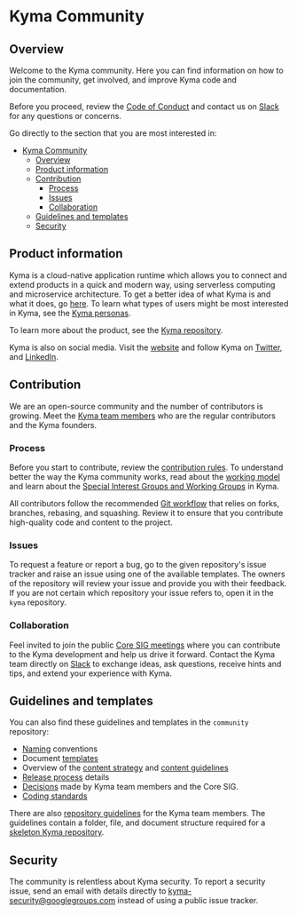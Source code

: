 # Kyma Community

## Overview

Welcome to the Kyma community. Here you can find information on how to join the community, get involved, and improve Kyma code and documentation.

Before you proceed, review the [Code of Conduct](./docs/01-contributing/01-code-of-conduct.md) and contact us on [Slack](http://slack.kyma-project.io/) for any questions or concerns.

Go directly to the section that you are most interested in:
- [Kyma Community](#kyma-community)
    - [Overview](#overview)
    - [Product information](#product-information)
    - [Contribution](#contribution)
        - [Process](#process)
        - [Issues](#issues)
        - [Collaboration](#collaboration)
    - [Guidelines and templates](#guidelines-and-templates)
    - [Security](#security)

## Product information

Kyma is a cloud-native application runtime which allows you to connect and extend products in a quick and modern way, using serverless computing and microservice architecture. To get a better idea of what Kyma is and what it does, go [here](manifesto/README.md). To learn what types of users might be most interested in Kyma, see the [Kyma personas](manifesto/personas.md).

To learn more about the product, see the [Kyma repository](https://github.com/kyma-project/kyma/blob/main/README.md).

Kyma is also on social media. Visit the [website](https://kyma-project.io/) and follow Kyma on [Twitter](https://twitter.com/kymaproject), and [LinkedIn](https://www.linkedin.com/company/kyma-project/).

## Contribution

We are an open-source community and the number of contributors is growing. Meet the [Kyma team members](https://github.com/orgs/kyma-project/people) who are the regular contributors and the Kyma founders.

### Process

Before you start to contribute, review the [contribution rules](./docs/01-contributing/02-contributing.md). To understand better the way the Kyma community works, read about the [working model](./docs/02-governance/01-governance.md) and learn about the [Special Interest Groups and Working Groups](./docs/04-collaboration/01-sig-and-wg.md) in Kyma.

All contributors follow the recommended [Git workflow](./docs/01-contributing/03-git-workflow.md) that relies on forks, branches, rebasing, and squashing. Review it to ensure that you contribute high-quality code and content to the project.

### Issues

To request a feature or report a bug, go to the given repository's issue tracker and raise an issue using one of the available templates.
The owners of the repository will review your issue and provide you with their feedback. If you are not certain which repository your issue refers to, open it in the `kyma` repository.

### Collaboration

Feel invited to join the public [Core SIG meetings](https://kyma-community.slack.com/messages/CBP7LKRPS/) where you can contribute to the Kyma development and help us drive it forward. Contact the Kyma team directly on [Slack](https://join.slack.com/t/kyma-community/shared_invite/enQtNDAwNzE4Mjk2NDE3LTJhOTlmZjM5YzkwNmEzNmY3ZjE2MTU2OTMxOGE4ZDM0MmU4ZWRkZGJiODgzNmRmMTYxMDYwNjZiMDAwMTA2OWM) to exchange ideas, ask questions, receive hints and tips, and extend your experience with Kyma.

## Guidelines and templates

You can also find these guidelines and templates in the `community` repository:

- [Naming](./docs/03-guidelines/technical/01-naming.md) conventions
- Document [templates](./docs/03-guidelines/templates)
- Overview of the [content strategy](./docs/03-guidelines/content/01-content-strategy.md) and [content guidelines](./guidelines/content-guidelines)
- [Release process](./docs/03-guidelines/releases) details
- [Decisions](./docs/04-collaboration/02-sig-core.md) made by Kyma team members and the Core SIG.
- [Coding standards](./docs/03-guidelines/technical)

There are also [repository guidelines](./docs/03-guidelines/repository/02-repository-template.md) for the Kyma team members. The guidelines contain a folder, file, and document structure required for a [skeleton Kyma repository](./docs/03-guidelines/repository/02-repository-template.md).

## Security

The community is relentless about Kyma security. To report a security issue, send an email with details directly to [kyma-security@googlegroups.com](mailto:kyma-security@googlegroups.com) instead of using a public issue tracker.
